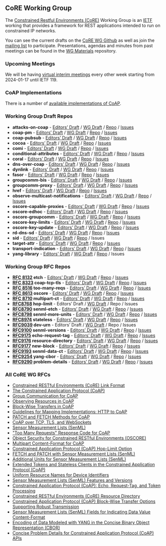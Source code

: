 ## CoRE Working Group

The [Constrained Restful Environments (CoRE)](https://datatracker.ietf.org/wg/core/) Working Group is an [IETF](https://ietf.org/) working that provides a framework for REST applications intended to run on constrained IP networks.

You can see the current drafts on the [CoRE WG Github](https://github.com/core-wg/) as well as join the [mailing list](https://www.ietf.org/mailman/listinfo/core) to participate. Presentations, agendas and minutes from past meetings can be found in the [WG Materials](https://github.com/core-wg/wg-materials) repository.

### Upcoming Meetings

We will be having [virtual interim meetings](https://datatracker.ietf.org/meeting/upcoming) every other week starting from 2024-01-17 until IETF 119.

<!-- We will meet at [IETF 119](https://datatracker.ietf.org/meeting/119/session/core), on TBD, at TBD UTC-->

### CoAP Implementations

There is a number of [available implementations of CoAP](http://coap.technology).

### Working Group Draft Repos

* **attacks-on-coap** -
[Editors’ Draft](https://core-wg.github.io/attacks-on-coap/#go.draft-ietf-core-attacks-on-coap.html) /
[WG Draft](https://datatracker.ietf.org/doc/html/draft-ietf-core-attacks-on-coap/) /
[Repo](https://github.com/core-wg/attacks-on-coap) /
[Issues](https://github.com/core-wg/attacks-on-coap/issues)
* **coap-pm** -
[Editors’ Draft](https://core-wg.github.io/coap-pm/#go.draft-ietf-core-coap-pm.html) /
[WG Draft](https://datatracker.ietf.org/doc/html/draft-ietf-core-coap-pm) /
[Repo](https://github.com/core-wg/coap-pm) /
[Issues](https://github.com/core-wg/coap-pm/issues)
* **coap-pubsub** -
[Editors’ Draft](https://core-wg.github.io/coap-pubsub/draft-ietf-core-coap-pubsub.html) /
[WG Draft](https://datatracker.ietf.org/doc/html/draft-ietf-core-coap-pubsub/) /
[Repo](https://github.com/core-wg/coap-pubsub) /
[Issues](https://github.com/core-wg/coap-pubsub/issues)
* **cocoa** -
[Editors’ Draft](https://core-wg.github.io/cocoa/draft-ietf-core-cocoa.html) /
[WG Draft](https://datatracker.ietf.org/doc/html/draft-ietf-core-cocoa/) /
[Repo](https://github.com/core-wg/cocoa) /
[Issues](https://github.com/core-wg/cocoa/issues)
* **comi** -
[Editors’ Draft](https://core-wg.github.io/comi/draft-ietf-core-comi.html) /
[WG Draft](https://datatracker.ietf.org/doc/html/draft-ietf-core-comi/) /
[Repo](https://github.com/core-wg/comi) /
[Issues](https://github.com/core-wg/comi/issues)
* **conditional-attributes** -
[Editors’ Draft](https://core-wg.github.io/conditional-attributes/#go.draft-ietf-core-conditional-attributes.html) /
[WG Draft](https://datatracker.ietf.org/doc/html/draft-ietf-core-conditional-attributes/) /
[Repo](https://github.com/core-wg/conditional-attributes) /
[Issues](https://github.com/core-wg/conditional-attributes/issues)
* **coral** -
[Editors’ Draft](https://core-wg.github.io/coral/#go.draft-ietf-core-coral.html) /
[WG Draft](https://datatracker.ietf.org/doc/html/draft-ietf-core-coral/) /
[Repo](https://github.com/core-wg/coral) /
[Issues](https://github.com/core-wg/coral/issues)
* **dns-over-coap** -
[Editors’ Draft](https://core-wg.github.io/draft-dns-over-coap/#go.draft-ietf-core-dns-over-coap.html) /
[WG Draft](https://datatracker.ietf.org/doc/html/draft-ietf-core-dns-over-coap/) /
[Repo](https://github.com/core-wg/draft-dns-over-coap) /
[Issues](https://github.com/core-wg/draft-dns-over-coap/issues)
* **dynlink** -
[Editors’ Draft](https://core-wg.github.io/dynlink/draft-ietf-core-dynlink.html) /
[WG Draft](https://datatracker.ietf.org/doc/html/draft-ietf-core-dynlink/) /
[Repo](https://github.com/core-wg/dynlink) /
[Issues](https://github.com/core-wg/dynlink/issues)
* **fasor** -
[Editors’ Draft](https://core-wg.github.io/fasor/draft-ietf-core-fasor.html) /
[WG Draft](https://datatracker.ietf.org/doc/html/draft-ietf-core-fasor/) /
[Repo](https://github.com/core-wg/fasor) /
[Issues](https://github.com/core-wg/fasor/issues)
* **groupcomm-bis** -
[Editors’ Draft](https://core-wg.github.io/groupcomm-bis/#go.draft-ietf-core-groupcomm-bis.html) /
[WG Draft](https://datatracker.ietf.org/doc/html/draft-ietf-core-groupcomm-bis/) /
[Repo](https://github.com/core-wg/groupcomm-bis) /
[Issues](https://github.com/core-wg/groupcomm-bis/issues)
* **groupcomm-proxy** -
[Editors’ Draft](https://core-wg.github.io/groupcomm-proxy/#go.draft-ietf-core-groupcomm-proxy.html) /
[WG Draft](https://datatracker.ietf.org/doc/html/draft-ietf-core-groupcomm-proxy/) /
[Repo](https://github.com/core-wg/groupcomm-proxy) /
[Issues](https://github.com/core-wg/groupcomm-proxy/issues)
* **href** -
[Editors’ Draft](https://core-wg.github.io/href/#go.draft-ietf-core-href.html) /
[WG Draft](https://datatracker.ietf.org/doc/html/draft-ietf-core-href/) /
[Repo](https://github.com/core-wg/href) /
[Issues](https://github.com/core-wg/href/issues)
* **observe-multicast-notifications** -
[Editors’ Draft](https://core-wg.github.io/observe-multicast-notifications/draft-ietf-core-observe-multicast-notifications.html) /
[WG Draft](https://datatracker.ietf.org/doc/html/draft-ietf-core-observe-multicast-notifications/) /
[Repo](https://github.com/core-wg/observe-multicast-notifications) /
[Issues](https://github.com/core-wg/observe-multicast-notifications/issues)
* **oscore-capable-proxies** -
[Editors’ Draft](https://core-wg.github.io/oscore-capable-proxies/draft-ietf-core-oscore-capable-proxies.html) /
[WG Draft](https://datatracker.ietf.org/doc/html/draft-ietf-core-oscore-capable-proxies/) /
[Repo](https://github.com/core-wg/oscore-capable-proxies) /
[Issues](https://github.com/core-wg/oscore-capable-proxies/issues)
* **oscore-edhoc** -
[Editors’ Draft](https://core-wg.github.io/oscore-edhoc/draft-ietf-core-oscore-edhoc.html) /
[WG Draft](https://datatracker.ietf.org/doc/html/draft-ietf-core-oscore-edhoc/) /
[Repo](https://github.com/core-wg/oscore-edhoc) /
[Issues](https://github.com/core-wg/oscore-edhoc/issues)
* **oscore-groupcomm** -
[Editors’ Draft](https://core-wg.github.io/oscore-groupcomm/draft-ietf-core-oscore-groupcomm.html) /
[WG Draft](https://datatracker.ietf.org/doc/html/draft-ietf-core-oscore-groupcomm/) /
[Repo](https://github.com/core-wg/oscore-groupcomm) /
[Issues](https://github.com/core-wg/oscore-groupcomm/issues)
* **oscore-key-limits** -
[Editors’ Draft](https://core-wg.github.io/oscore-key-limits/draft-ietf-core-oscore-key-limits.html) /
[WG Draft](https://datatracker.ietf.org/doc/html/draft-ietf-core-oscore-key-limits/) /
[Repo](https://github.com/core-wg/oscore-key-limits) /
[Issues](https://github.com/core-wg/oscore-key-limits/issues)
* **oscore-key-update** -
[Editors’ Draft](https://core-wg.github.io/oscore-key-update/draft-ietf-core-oscore-key-update.html) /
[WG Draft](https://datatracker.ietf.org/doc/html/draft-ietf-core-oscore-key-update/) /
[Repo](https://github.com/core-wg/oscore-key-update) /
[Issues](https://github.com/core-wg/oscore-key-update/issues)
* **rd-dns-sd** -
[Editors’ Draft](https://core-wg.github.io/rd-dns-sd/draft-ietf-core-rd-dns-sd.html) /
[WG Draft](https://datatracker.ietf.org/doc/html/draft-ietf-core-rd-dns-sd/) /
[Repo](https://github.com/core-wg/rd-dns-sd) /
[Issues](https://github.com/core-wg/rd-dns-sd/issues)
* **sid** -
[Editors’ Draft](https://core-wg.github.io/yang-cbor/draft-ietf-core-sid-latest.html) /
[WG Draft](https://datatracker.ietf.org/doc/html/draft-ietf-core-sid/) /
[Repo](https://github.com/core-wg/yang-cbor) /
Issues
* **target-attr** -
[Editors’ Draft](https://core-wg.github.io/core-target-attr/draft-ietf-core-target-attr.html) /
[WG Draft](https://datatracker.ietf.org/doc/html/draft-ietf-core-target-attr) /
[Repo](https://github.com/core-wg/core-target-attr) /
[Issues](https://github.com/core-wg/core-target-attr/issues)
* **transport-indication** -
[Editors’ Draft](https://core-wg.github.io/transport-indication/draft-ietf-core-transport-indication.html) /
[WG Draft](https://datatracker.ietf.org/doc/html/draft-ietf-core-transport-indication/) /
[Repo](https://github.com/core-wg/transport-indication) /
[Issues](https://github.com/core-wg/transport-indication/issues)
* **yang-library** -
[Editors’ Draft](https://core-wg.github.io/yang-cbor/draft-ietf-core-yang-library-latest.html) /
[WG Draft](https://datatracker.ietf.org/doc/html/draft-ietf-core-yang-library/) /
[Repo](https://github.com/core-wg/yang-cbor) /
Issues

### Working Group RFC Repos

* **[RFC 8132](https://tools.ietf.org/html/rfc8132) etch** -
[Editors’ Draft](https://core-wg.github.io/etch/) /
[WG Draft](https://tools.ietf.org/html/draft-ietf-core-etch) /
[Repo](https://github.com/core-wg/etch) /
[Issues](https://github.com/core-wg/etch/issues)
* **[RFC 8323](https://tools.ietf.org/html/rfc8323) coap-tcp-tls** -
[Editors’ Draft](https://core-wg.github.io/coap-tcp-tls/draft-ietf-core-coap-tcp-tls.html) /
[WG Draft](https://tools.ietf.org/html/draft-ietf-core-coap-tcp-tls) /
[Repo](https://github.com/core-wg/coap-tcp-tls) /
[Issues](https://github.com/core-wg/coap-tcp-tls/issues)
* **[RFC 8516](https://tools.ietf.org/html/rfc8516) too-many-reqs** -
[Editors’ Draft](https://core-wg.github.io/too-many-reqs/draft-ietf-core-too-many-reqs.html) /
[WG Draft](https://tools.ietf.org/html/draft-ietf-core-too-many-reqs) /
[Repo](https://github.com/core-wg/too-many-reqs) /
[Issues](https://github.com/core-wg/too-many-reqs/issues)
* **[RFC 8613](https://tools.ietf.org/html/rfc8613) oscore** -
[Editors’ Draft](https://core-wg.github.io/oscore/draft-ietf-core-object-security.html) /
[WG Draft](https://tools.ietf.org/html/draft-ietf-core-object-security) /
[Repo](https://github.com/core-wg/oscore) /
[Issues](https://github.com/core-wg/oscore/issues) 
* **[RFC 8710](https://tools.ietf.org/html/rfc8710) multipart-ct** -
[Editors’ Draft](https://core-wg.github.io/multipart-ct/draft-ietf-core-multipart-ct.html) /
[WG Draft](https://tools.ietf.org/html/draft-ietf-core-multipart-ct) /
[Repo](https://github.com/core-wg/multipart-ct) /
[Issues](https://github.com/core-wg/multipart-ct/issues)
* **[RFC8768](https://tools.ietf.org/html/rfc8768) hop-limit** -
Editors’ Draft /
[WG Draft](https://tools.ietf.org/html/draft-ietf-core-hop-limit) /
Repo /
Issues
* **[RFC8790](https://tools.ietf.org/html/rfc8790) senml-etch** -
[Editors’ Draft](https://core-wg.github.io/senml-etch/#go.draft-ietf-core-senml-etch.html) /
[WG Draft](https://tools.ietf.org/html/draft-ietf-core-senml-etch) /
[Repo](https://github.com/core-wg/senml-etch) /
[Issues](https://github.com/core-wg/senml-etch/issues)
* **[RFC8798](https://tools.ietf.org/html/rfc8798) senml-more-units** -
[Editors’ Draft](https://core-wg.github.io/senml-more-units/#go.draft-ietf-core-senml-more-units.html) /
[WG Draft](https://tools.ietf.org/html/draft-ietf-core-senml-more-units) /
[Repo](https://github.com/core-wg/senml-more-units) /
[Issues](https://github.com/core-wg/senml-more-units/issues)
* **[RFC8974](https://tools.ietf.org/html/rfc8974) stateless** -
[Editors’ Draft](https://core-wg.github.io/stateless/#go.draft-ietf-core-stateless.html) /
[WG Draft](https://tools.ietf.org/html/draft-ietf-core-stateless) /
[Repo](https://github.com/core-wg/stateless) /
[Issues](https://github.com/core-wg/stateless/issues)
* **[RFC9039](https://tools.ietf.org/html/rfc9039) dev-urn** -
Editors’ Draft /
[WG Draft](https://tools.ietf.org/html/draft-ietf-core-dev-urn) /
Repo /
Issues
* **[RFC9100](https://tools.ietf.org/html/rfc9100) senml-versions** -
[Editors’ Draft](https://core-wg.github.io/senml-versions/draft-ietf-core-senml-versions.html) /
[WG Draft](https://tools.ietf.org/html/draft-ietf-core-senml-versions) /
[Repo](https://github.com/core-wg/senml-versions) /
[Issues](https://github.com/core-wg/senml-versions/issues)
* **[RFC9175](https://tools.ietf.org/html/rfc9175) echo-request-tag** -
[Editors’ Draft](https://core-wg.github.io/echo-request-tag/draft-ietf-core-echo-request-tag.html) /
[WG Draft](https://tools.ietf.org/html/draft-ietf-core-echo-request-tag) /
[Repo](https://github.com/core-wg/echo-request-tag) /
[Issues](https://github.com/core-wg/echo-request-tag/issues)
* **[RFC9176](https://tools.ietf.org/html/rfc9176) resource-directory** -
[Editors’ Draft](https://core-wg.github.io/resource-directory/draft-ietf-core-resource-directory.html) /
[WG Draft](https://tools.ietf.org/html/draft-ietf-core-resource-directory) /
[Repo](https://github.com/core-wg/resource-directory) /
[Issues](https://github.com/core-wg/resource-directory/issues)
* **[RFC9177](https://tools.ietf.org/html/rfc9177) new-block** -
[Editors’ Draft](https://core-wg.github.io/new-block/draft-ietf-core-new-block.html) /
[WG Draft](https://tools.ietf.org/html/draft-ietf-core-new-block) /
[Repo](https://github.com/core-wg/new-block) /
[Issues](https://github.com/core-wg/new-block/issues)
* **[RFC9193](https://tools.ietf.org/html/rfc9193) senml-data-ct** -
[Editors’ Draft](https://core-wg.github.io/senml-data-ct/#go.draft-ietf-core-senml-data-ct.html) /
[WG Draft](https://tools.ietf.org/html/draft-ietf-core-senml-data-ct) /
[Repo](https://github.com/core-wg/senml-data-ct) /
[Issues](https://github.com/core-wg/senml-data-ct/issues)
* **[RFC9254](https://tools.ietf.org/html/rfc9254) yang-cbor** -
[Editors’ Draft](https://core-wg.github.io/yang-cbor/draft-ietf-core-yang-cbor-latest.html) /
[WG Draft](https://tools.ietf.org/html/draft-ietf-core-yang-cbor) /
[Repo](https://github.com/core-wg/yang-cbor) /
[Issues](https://github.com/core-wg/yang-cbor/issues)
* **[RFC9290](https://tools.ietf.org/html/rfc9290) problem-details** -
[Editors’ Draft](https://core-wg.github.io/core-problem-details/draft-ietf-core-problem-details.html) /
[WG Draft](https://datatracker.ietf.org/doc/html/draft-ietf-core-problem-details/) /
[Repo](https://github.com/core-wg/core-problem-details) /
[Issues](https://github.com/core-wg/core-problem-details/issues)


### All CoRE WG RFCs

* [Constrained RESTful Environments (CoRE) Link Format](https://tools.ietf.org/html/rfc6690)
* [The Constrained Application Protocol (CoAP)](https://tools.ietf.org/html/rfc7252)
* [Group Communication for CoAP](https://tools.ietf.org/html/rfc7390)
* [Observing Resources in CoAP](https://tools.ietf.org/html/rfc7641)
* [Block-Wise Transfers in CoAP](https://tools.ietf.org/html/rfc7959)
* [Guidelines for Mapping Implementations: HTTP to CoAP](https://tools.ietf.org/html/rfc8075)
* [PATCH and FETCH Methods for CoAP](https://tools.ietf.org/html/rfc8132)
* [CoAP over TCP, TLS, and WebSockets](https://tools.ietf.org/html/rfc8323)
* [Sensor Measurement Lists (SenML)](https://tools.ietf.org/html/rfc8428)
* ["Too Many Requests" Response Code for CoAP](https://tools.ietf.org/html/rfc8516)
* [Object Security for Constrained RESTful Environments (OSCORE)](https://tools.ietf.org/html/rfc8613)
* [Multipart Content-Format for CoAP](https://tools.ietf.org/html/rfc8710)
* [Constrained Application Protocol (CoAP) Hop-Limit Option](https://tools.ietf.org/html/rfc8768)
* [FETCH and PATCH with Sensor Measurement Lists (SenML)](https://tools.ietf.org/html/rfc8790)
* [Additional Units for Sensor Measurement Lists (SenML)](https://tools.ietf.org/html/rfc8798)
* [Extended Tokens and Stateless Clients in the Constrained Application Protocol (CoAP)](https://tools.ietf.org/html/rfc8974)
* [Uniform Resource Names for Device Identifiers](https://tools.ietf.org/html/rfc9039)
* [Sensor Measurement Lists (SenML) Features and Versions](https://tools.ietf.org/html/rfc9100)
* [Constrained Application Protocol (CoAP): Echo, Request-Tag, and Token Processing](https://tools.ietf.org/html/rfc9175)
* [Constrained RESTful Environments (CoRE) Resource Directory](https://tools.ietf.org/html/rfc9176)
* [Constrained Application Protocol (CoAP) Block-Wise Transfer Options Supporting Robust Transmission](https://datatracker.ietf.org/doc/html/rfc9177)
* [Sensor Measurement Lists (SenML) Fields for Indicating Data Value Content-Format](https://datatracker.ietf.org/doc/html/rfc9193)
* [Encoding of Data Modeled with YANG in the Concise Binary Object Representation (CBOR)](https://datatracker.ietf.org/doc/html/rfc9254)
* [Concise Problem Details for Constrained Application Protocol (CoAP) APIs](https://datatracker.ietf.org/doc/html/rfc9290)
